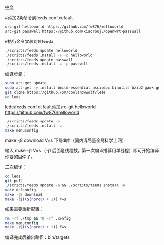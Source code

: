 [中文](https://p3terx.com/archives/build-openwrt-with-github-actions.html)

#添加2条命令到feeds.conf.default
```bash
src-git helloworld https://github.com/fw876/helloworld
src-git passwall https://github.com/xiaorouji/openwrt-passwall
```
#执行命令安装对应feeds
```bash
./scripts/feeds update helloworld 
./scripts/feeds install -a -p helloworld
./scripts/feeds update passwall
./scripts/feeds install -a -p passwall
```
编译步骤：
```bash
sudo apt-get update
sudo apt-get -y install build-essential asciidoc binutils bzip2 gawk gettext git libncurses5-dev libz-dev patch python3 python2.7 unzip zlib1g-dev lib32gcc1 libc6-dev-i386 subversion flex uglifyjs git-core gcc-multilib p7zip p7zip-full msmtp libssl-dev texinfo libglib2.0-dev xmlto qemu-utils upx libelf-dev autoconf automake libtool autopoint device-tree-compiler g++-multilib antlr3 gperf wget curl swig rsync
git clone https://github.com/coolsnowwolf/lede
cd lede
```
lede\feeds.conf.default添加src-git helloworld https://github.com/fw876/helloworld
```bash
./scripts/feeds update -a
./scripts/feeds install -a
make menuconfig
```
make -j8 download V=s 下载dl库（国内请尽量全局科学上网）

输入 make -j1 V=s （-j1 后面是线程数。第一次编译推荐用单线程）即可开始编译你要的固件了。

二次编译：
```bash
cd lede
git pull
./scripts/feeds update -a && ./scripts/feeds install -a
make defconfig
make -j8 download
make -j$(($(nproc) + 1)) V=s
```
如果需要重新配置：
```bash
rm -rf ./tmp && rm -rf .config
make menuconfig
make -j$(($(nproc) + 1)) V=s
```
编译完成后输出路径：bin/targets
